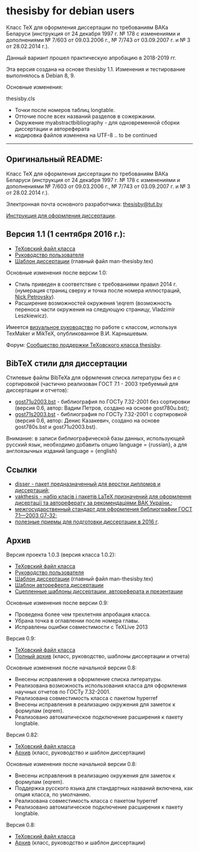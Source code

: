 # thesisby for debian users

Класс TeX для оформления диссертации по требованиям ВАКа Беларуси
(инструкция от 24 декабря 1997 г. № 178 с изменениями и
дополнениями № 7/603 от 09.03.2006 г., № 7/743 от 03.09.2007 г.
и № 3 от 28.02.2014 г.).

Данный вариант прошел практическую апробацию в 2018-2019 гг.

Эта версия создана на основе thesisby 1.1.
Изменения и тестирование выполнялось в Debian 8, 9.

Основные изменения:

thesisby.cls
* Точки после номеров таблиц longtable.
* Отточие после всех названий разделов в сожержании.
* Окружение myabstractbibliography - для одновременной сборки диссертации и автореферата
* кодировка файлов изменена на UTF-8
.. to be continued


------------------------------------------------------------------------
Оригинальный README:
------------------------------------------------------------------------
Класс TeX для оформления диссертации по требованиям ВАКа Беларуси (инструкция от 24 декабря 1997 г. № 178 с изменениями и дополнениями № 7/603 от 09.03.2006 г., № 7/743 от 03.09.2007 г. и № 3 от 28.02.2014 г.).

Электронная почта основного разработчика: thesisby@tut.by

[Инструкция для оформления диссертации](http://www.vak.org.by/index.php?go=News&in=view&id=553).

## Версия 1.1 (1 сентября 2016 г.):

* [ТеХовский файл класса](https://github.com/belgraviton/thesisby/releases/download/v1.1.1/thesisby.cls)
* [Руководство пользователя](https://github.com/belgraviton/thesisby/releases/download/v1.1.1/man-thesisby.pdf)
* [Шаблон диссертации](https://github.com/belgraviton/thesisby/archive/v1.1.1.zip) (главный файл man-thesisby.tex)

Основные изменения после версии 1.0:

* Стиль приведен в соответствие с требованиями правил 2014 г. (нумерация страниц сверху и точка после номера иллюстраций, [Nick Petrovsky](https://github.com/nick-petrovsky)).
* Расширение возможностей окружения \eqrem (возможность переноса части окружения на следующую страницу, Vladzimir Leszkiewicz).

Имеется [визуальное руководство](http://piohelp.ru/myfiles/miktex2/petrov.html) по работе с классом, используя TexMaker и MikTeX, опубликованное В.И. Карнышевым.

Форум: [Сообщество поддержки TeXовского класса thesisby](http://thesisby.livejournal.com/).

## BibTeX стили для диссертации

Cтилевые файлы BibTeXa для офрмления списка литературы без и с сортировкой (частично реализован ГОСТ 7.1 - 2003 требуемый для диссертации и отчетов):
* [gost71u2003.bst](https://github.com/belgraviton/thesisby/releases/download/v1.0/gost71u2003.bst) - библиография по ГОСТу 7.32-2001 без сортировки (версия 0.6, автор: Вадим Петров, создано на основе gost780u.bst);
* [gost71s2003.bst](https://github.com/belgraviton/thesisby/releases/download/v1.0/gost71s2003.bst) - библиография по ГОСТу 7.32-2001 с сортировкой (версия 0.6, автор: Денис Казакевич, создано на основе gost780s.bst и gost71u2003.bst).

Внимание: в записи библиографической базы данных, использующей русский язык, необходимо добавить опцию language = {russian}, а для англоязычных изданий language = {english}

## Ссылки
* [disser - пакет предназначенный для верстки дипломов и диссертаций](http://www.ctan.org/tex-archive/macros/latex/contrib/disser/);
* [vakthesis - набір класів і пакетів LaTeX призначений для оформлення дисертації та автореферату за рекомендаціями ВАК України.](http://www.imath.kiev.ua/~baranovskyi/tex/vakthesis/);
* [межгосударственный стандарт для оформления библиографии ГОСТ 7.1—2003 G7-32](https://ru.wikisource.org/wiki/%D0%93%D0%9E%D0%A1%D0%A2_7.1%E2%80%942003);
* [полезные приемы для подготовки диссертации в 2016 г](https://github.com/belgraviton/thesisby/pull/1).

## Архив

Версия проекта 1.0.3 (версия класса 1.0.2):

* [ТеХовский файл класса](https://github.com/belgraviton/thesisby/releases/download/v1.0.3/thesisby.cls)
* [Руководство пользователя](https://github.com/belgraviton/thesisby/releases/download/v1.0.3/man-thesisby.pdf)
* [Шаблон диссертации](https://github.com/belgraviton/thesisby/archive/v1.0.3.zip) (главный файл man-thesisby.tex)
* [Шаблон автореферта диссертации](https://github.com/belgraviton/thesisby/releases/download/v1.0.3/AbstractPhD.tex)
* [Сцепленные шаблоны диссертации, автореферата и презентации](https://github.com/belgraviton/thesisby/releases/download/v1.0.3/thesis_template_complex_v1.0.3.zip)

Основные изменения после версии 0.9:

* Проведена более чем трехлетняя апробация класса.
* Убрана точка в оглавлении после номера главы.
* Исправлены ошибки совместимости с TeXLive 2013

Версия 0.9:

* [ТеХовский файл класса](https://github.com/belgraviton/thesisby/releases/download/v0.9/thesisby.cls)
* [Полный архив](https://github.com/belgraviton/thesisby/archive/v0.9.zip) (класс, руководство, шаблоны диссертации и отчета)

Основные изменения после начальной версии 0.8:

* Внесены исправления в оформление списка литературы.
* Реализована возможность использования класса для оформления научных отчетов по ГОСТу 7.32-2001.
* Реализована совместимость класса с пакетом hyperref
* Внесены исправления в реализацию окружения для заметок к формулам (eqrem).
* Реализовано автоматическое подключение расширения к пакету longtable.

Версия 0.82:

* [ТеХовский файл класса](https://github.com/belgraviton/thesisby/releases/download/v0.8.2/thesisby.cls)
* [Архив](https://github.com/belgraviton/thesisby/archive/v0.8.2.zip) (класс, руководство и шаблон диссертации)

Основные изменения после начальной версии 0.8:

* Внесены исправления в реализацию окружения для заметок к формулам (eqrem).
* Поддержка русского языка для стандартных названий включена, как опция класса, по умолчанию.
* Реализована совместимость класса с пакетом hyperref
* Реализовано автоматическое подключение расширения к пакету longtable.

Версия 0.8:

* [ТеХовский файл класса](https://github.com/belgraviton/thesisby/releases/download/v0.8/thesisby.cls)
* [Архив](https://github.com/belgraviton/thesisby/archive/v0.8.zip) (класс, руководство и шаблон диссертации)


